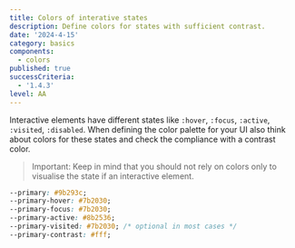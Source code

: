 ```yaml
---
title: Colors of interative states
description: Define colors for states with sufficient contrast.
date: '2024-4-15'
category: basics
components:
  - colors
published: true
successCriteria:
  - '1.4.3'
level: AA
---
```


Interactive elements have different states like `:hover`, `:focus`, `:active`, `:visited`, `:disabled`. When defining the color palette for your UI also think about colors for these states and check the compliance with a contrast color.

> Important: Keep in mind that you should not rely on colors only to visualise the state if an interactive element.

```css
--primary: #9b293c;
--primary-hover: #7b2030;
--primary-focus: #7b2030;
--primary-active: #8b2536;
--primary-visited: #7b2030; /* optional in most cases */
--primary-contrast: #fff;
```
